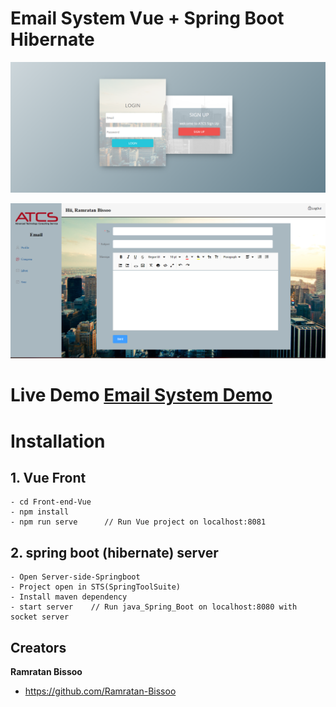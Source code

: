 # Email System Vue + Spring Boot Hibernate

![Login page](https://github.com/Ramratan-Bissoo/Email-System-Vue_SpringBoot/blob/master/demo/login.PNG?raw=true)

![Compose page](https://github.com/Ramratan-Bissoo/Email-System-Vue_SpringBoot/blob/master/demo/compose.PNG?raw=true)

# Live Demo <a href="https://emailsystem.netlify.app/">Email System Demo</a>

# Installation

## 1. Vue Front
    - cd Front-end-Vue
    - npm install
    - npm run serve      // Run Vue project on localhost:8081

## 2. spring boot (hibernate) server
    - Open Server-side-Springboot
    - Project open in STS(SpringToolSuite)
    - Install maven dependency
    - start server    // Run java_Spring_Boot on localhost:8080 with socket server


## Creators

**Ramratan Bissoo**

- <https://github.com/Ramratan-Bissoo>
